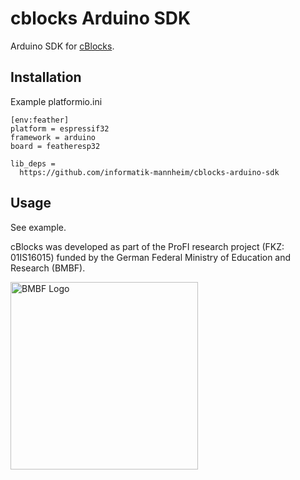 # cblocks Arduino SDK
Arduino SDK for [cBlocks](https://github.com/informatik-mannheim/cblocks).

## Installation

Example platformio.ini

```
[env:feather]
platform = espressif32
framework = arduino
board = featheresp32

lib_deps =
  https://github.com/informatik-mannheim/cblocks-arduino-sdk
```

## Usage

See example.

cBlocks was developed as part of the ProFI research project (FKZ: 01IS16015) funded by the German Federal Ministry of Education and Research (BMBF).

<img src="pictures/bmbf_logo.jpg" alt="BMBF Logo" width="300"/>
